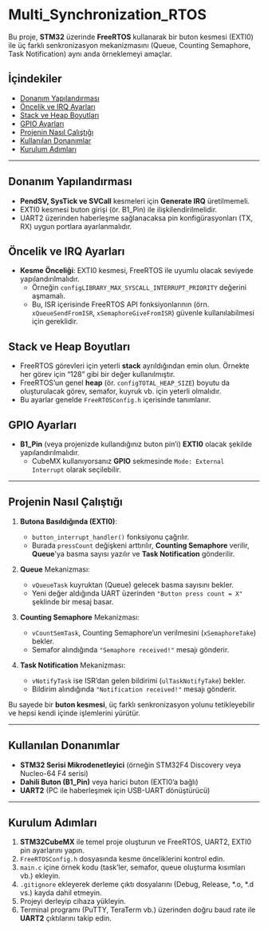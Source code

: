 # Multi_Synchronization_RTOS

Bu proje, **STM32** üzerinde **FreeRTOS** kullanarak bir buton kesmesi (EXTI0) ile üç farklı senkronizasyon mekanizmasını (Queue, Counting Semaphore, Task Notification) aynı anda örneklemeyi amaçlar.

## İçindekiler
- [Donanım Yapılandırması](#donanım-yapılandırması)
- [Öncelik ve IRQ Ayarları](#öncelik-ve-irq-ayarları)
- [Stack ve Heap Boyutları](#stack-ve-heap-boyutları)
- [GPIO Ayarları](#gpio-ayarları)
- [Projenin Nasıl Çalıştığı](#projenin-nasıl-çalıştığı)
- [Kullanılan Donanımlar](#kullanılan-donanımlar)
- [Kurulum Adımları](#kurulum-adımları)


---

## Donanım Yapılandırması
- **PendSV, SysTick ve SVCall** kesmeleri için **Generate IRQ** üretilmemeli.
- EXTI0 kesmesi buton girişi (ör. B1_Pin) ile ilişkilendirilmelidir.
- UART2 üzerinden haberleşme sağlanacaksa pin konfigürasyonları (TX, RX) uygun portlara ayarlanmalıdır.

## Öncelik ve IRQ Ayarları
- **Kesme Önceliği**: EXTI0 kesmesi, FreeRTOS ile uyumlu olacak seviyede yapılandırılmalıdır.
  - Örneğin `configLIBRARY_MAX_SYSCALL_INTERRUPT_PRIORITY` değerini aşmamalı.
  - Bu, ISR içerisinde FreeRTOS API fonksiyonlarının (örn. `xQueueSendFromISR`, `xSemaphoreGiveFromISR`) güvenle kullanılabilmesi için gereklidir.

## Stack ve Heap Boyutları
- FreeRTOS görevleri için yeterli **stack** ayrıldığından emin olun. Örnekte her görev için “128” gibi bir değer kullanılmıştır.
- FreeRTOS’un genel **heap** (ör. `configTOTAL_HEAP_SIZE`) boyutu da oluşturulacak görev, semafor, kuyruk vb. için yeterli olmalıdır.
- Bu ayarlar genelde `FreeRTOSConfig.h` içerisinde tanımlanır.

## GPIO Ayarları
- **B1_Pin** (veya projenizde kullandığınız buton pin’i) **EXTI0** olacak şekilde yapılandırılmalıdır.
  - CubeMX kullanıyorsanız **GPIO** sekmesinde `Mode: External Interrupt` olarak seçilebilir.


---

## Projenin Nasıl Çalıştığı
1. **Butona Basıldığında (EXTI0)**:  
   - `button_interrupt_handler()` fonksiyonu çağrılır.  
   - Burada `pressCount` değişkeni arttırılır, **Counting Semaphore** verilir, **Queue**'ya basma sayısı yazılır ve **Task Notification** gönderilir.

2. **Queue** Mekanizması:  
   - `vQueueTask` kuyruktan (Queue) gelecek basma sayısını bekler.  
   - Yeni değer aldığında UART üzerinden `"Button press count = X"` şeklinde bir mesaj basar.

3. **Counting Semaphore** Mekanizması:  
   - `vCountSemTask`, Counting Semaphore’un verilmesini (`xSemaphoreTake`) bekler.  
   - Semafor alındığında `"Semaphore received!"` mesajı gönderir.

4. **Task Notification** Mekanizması:  
   - `vNotifyTask` ise ISR’dan gelen bildirimi (`ulTaskNotifyTake`) bekler.  
   - Bildirim alındığında `"Notification received!"` mesajı gönderir.

Bu sayede bir **buton kesmesi**, üç farklı senkronizasyon yolunu tetikleyebilir ve hepsi kendi içinde işlemlerini yürütür.

---

## Kullanılan Donanımlar
- **STM32 Serisi Mikrodenetleyici** (örneğin STM32F4 Discovery veya Nucleo-64 F4 serisi)
- **Dahili Buton (B1_Pin)** veya harici buton (EXTI0’a bağlı)
- **UART2** (PC ile haberleşmek için USB-UART dönüştürücü)

---

## Kurulum Adımları
1. **STM32CubeMX** ile temel proje oluşturun ve FreeRTOS, UART2, EXTI0 pin ayarlarını yapın.
2. `FreeRTOSConfig.h` dosyasında kesme önceliklerini kontrol edin.
3. `main.c` içine örnek kodu (task’ler, semafor, queue oluşturma kısımları vb.) ekleyin.
4. `.gitignore` ekleyerek derleme çıktı dosyalarını (Debug, Release, *.o, *.d vs.) kayda dahil etmeyin.
5. Projeyi derleyip cihaza yükleyin.
6. Terminal programı (PuTTY, TeraTerm vb.) üzerinden doğru baud rate ile **UART2** çıktılarını takip edin.




